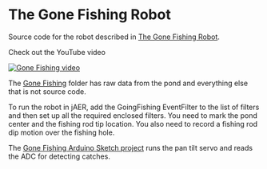 # The Gone Fishing Robot
Source code for the robot described in [The Gone Fishing Robot](https://docs.google.com/document/d/166z0sSwXT1iVAvEv8F_OlqergrwELB6Hduzkro6m2eI/edit).

Check out the YouTube video

[![Gone Fishing video](https://img.youtube.com/vi/lqrAT5GC2QI/0.jpg)](https://www.youtube.com/watch?v=lqrAT5GC2QI)

The [Gone Fishing](https://drive.google.com/drive/folders/1LObwQ2_Gv-K6hJYtwZ_4W9-Jv4nRmBH1) folder has raw data from the pond and everything else that is not source code.

To run the robot in jAER, add the GoingFishing EventFilter to the list of filters and then set up all the required enclosed filters. You need to mark the pond center and the fishing rod tip location. You also need to record a fishing rod dip motion over the fishing hole.

The [Gone Fishing Arduino Sketch project](https://github.com/SensorsINI/jaer/tree/master/src/org/ine/telluride/jaer/tell2022/GoingFishingFirmware) runs the pan tilt servo and reads the ADC for detecting catches. 
